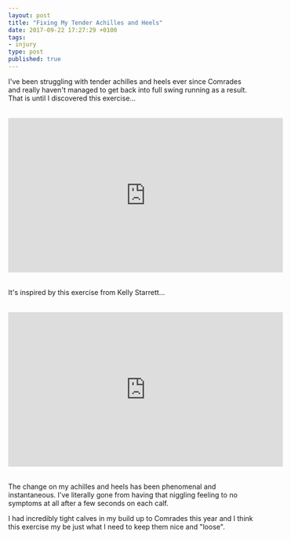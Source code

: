 ```yaml
---
layout: post
title: "Fixing My Tender Achilles and Heels"
date: 2017-09-22 17:27:29 +0100
tags:
- injury
type: post
published: true
---
```


I've been struggling with tender achilles and heels ever since Comrades and really haven't managed to get back into full swing running as a result. That is until I discovered this exercise...

<iframe style="display: block; margin: 2rem auto;" width="560" height="315" src="https://www.youtube-nocookie.com/embed/dDWchJ-Td9M?rel=0" frameborder="0" allowfullscreen></iframe>

It's inspired by this exercise from Kelly Starrett...

<iframe style="display: block; margin: 2rem auto;" width="560" height="315" src="https://www.youtube-nocookie.com/embed/OTVP-WRMuLY?rel=0" frameborder="0" allowfullscreen></iframe>

The change on my achilles and heels has been phenomenal and instantaneous. I've literally gone from having that niggling feeling to no symptoms at all after a few seconds on each calf.

I had incredibly tight calves in my build up to Comrades this year and I think this exercise my be just what I need to keep them nice and "loose".
